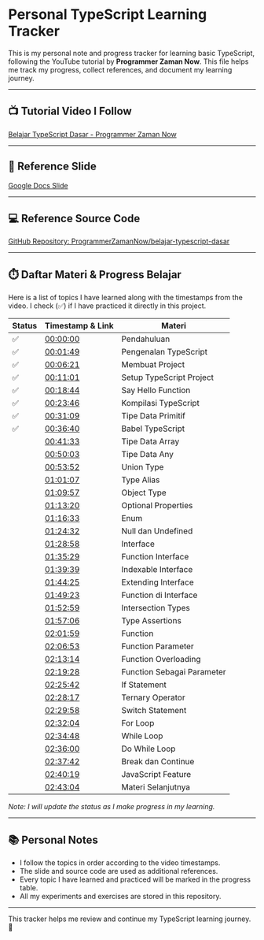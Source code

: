 # Personal TypeScript Learning Tracker

This is my personal note and progress tracker for learning basic TypeScript, following the YouTube tutorial by **Programmer Zaman Now**. This file helps me track my progress, collect references, and document my learning journey.

---

## 📺 Tutorial Video I Follow

[Belajar TypeScript Dasar - Programmer Zaman Now](https://youtu.be/C_C64faSO4c?list=PL-CtdCApEFH9jIdygiF4vTIs4Xpo_cHhC)

---

## 📝 Reference Slide

[Google Docs Slide](https://docs.google.com/presentation/d/1r1UK4sSyAkH2h0EIym3PXOtJN9YsuV8clWaTJw_Ns4E/edit?slide=id.g2297985e8a8_0_306#slide=id.g2297985e8a8_0_306)

---

## 💻 Reference Source Code

[GitHub Repository: ProgrammerZamanNow/belajar-typescript-dasar](https://github.com/ProgrammerZamanNow/belajar-typescript-dasar)

---

## ⏱️ Daftar Materi & Progress Belajar

Here is a list of topics I have learned along with the timestamps from the video. I check (✅) if I have practiced it directly in this project.

| Status | Timestamp & Link   | Materi                        |
|--------|--------------------|------------------------------|
| ✅     | [00:00:00](https://www.youtube.com/watch?v=C_C64faSO4c&list=PL-CtdCApEFH9jIdygiF4vTIs4Xpo_cHhC&index=1)    | Pendahuluan                  |
| ✅     | [00:01:49](https://www.youtube.com/watch?v=C_C64faSO4c&list=PL-CtdCApEFH9jIdygiF4vTIs4Xpo_cHhC&index=1&t=109s)    | Pengenalan TypeScript        |
| ✅     | [00:06:21](https://www.youtube.com/watch?v=C_C64faSO4c&list=PL-CtdCApEFH9jIdygiF4vTIs4Xpo_cHhC&index=1&t=381s)    | Membuat Project              |
| ✅     | [00:11:01](https://www.youtube.com/watch?v=C_C64faSO4c&list=PL-CtdCApEFH9jIdygiF4vTIs4Xpo_cHhC&index=1&t=661s)    | Setup TypeScript Project     |
| ✅     | [00:18:44](https://www.youtube.com/watch?v=C_C64faSO4c&list=PL-CtdCApEFH9jIdygiF4vTIs4Xpo_cHhC&index=1&t=1124s)   | Say Hello Function           |
| ✅     | [00:23:46](https://www.youtube.com/watch?v=C_C64faSO4c&list=PL-CtdCApEFH9jIdygiF4vTIs4Xpo_cHhC&index=1&t=1426s)   | Kompilasi TypeScript         |
| ✅     | [00:31:09](https://www.youtube.com/watch?v=C_C64faSO4c&list=PL-CtdCApEFH9jIdygiF4vTIs4Xpo_cHhC&index=1&t=1869s)   | Tipe Data Primitif           |
| ✅     | [00:36:40](https://www.youtube.com/watch?v=C_C64faSO4c&list=PL-CtdCApEFH9jIdygiF4vTIs4Xpo_cHhC&index=1&t=2200s)   | Babel TypeScript             |
|        | [00:41:33](https://www.youtube.com/watch?v=C_C64faSO4c&list=PL-CtdCApEFH9jIdygiF4vTIs4Xpo_cHhC&index=1&t=2493s)   | Tipe Data Array              |
|        | [00:50:03](https://www.youtube.com/watch?v=C_C64faSO4c&list=PL-CtdCApEFH9jIdygiF4vTIs4Xpo_cHhC&index=1&t=3003s)   | Tipe Data Any                |
|        | [00:53:52](https://www.youtube.com/watch?v=C_C64faSO4c&list=PL-CtdCApEFH9jIdygiF4vTIs4Xpo_cHhC&index=1&t=3232s)   | Union Type                   |
|        | [01:01:07](https://www.youtube.com/watch?v=C_C64faSO4c&list=PL-CtdCApEFH9jIdygiF4vTIs4Xpo_cHhC&index=1&t=3667s)   | Type Alias                   |
|        | [01:09:57](https://www.youtube.com/watch?v=C_C64faSO4c&list=PL-CtdCApEFH9jIdygiF4vTIs4Xpo_cHhC&index=1&t=4197s)   | Object Type                  |
|        | [01:13:20](https://www.youtube.com/watch?v=C_C64faSO4c&list=PL-CtdCApEFH9jIdygiF4vTIs4Xpo_cHhC&index=1&t=4400s)   | Optional Properties          |
|        | [01:16:33](https://www.youtube.com/watch?v=C_C64faSO4c&list=PL-CtdCApEFH9jIdygiF4vTIs4Xpo_cHhC&index=1&t=4593s)   | Enum                         |
|        | [01:24:32](https://www.youtube.com/watch?v=C_C64faSO4c&list=PL-CtdCApEFH9jIdygiF4vTIs4Xpo_cHhC&index=1&t=5072s)   | Null dan Undefined           |
|        | [01:28:58](https://www.youtube.com/watch?v=C_C64faSO4c&list=PL-CtdCApEFH9jIdygiF4vTIs4Xpo_cHhC&index=1&t=5338s)   | Interface                    |
|        | [01:35:29](https://www.youtube.com/watch?v=C_C64faSO4c&list=PL-CtdCApEFH9jIdygiF4vTIs4Xpo_cHhC&index=1&t=5729s)   | Function Interface           |
|        | [01:39:39](https://www.youtube.com/watch?v=C_C64faSO4c&list=PL-CtdCApEFH9jIdygiF4vTIs4Xpo_cHhC&index=1&t=5979s)   | Indexable Interface          |
|        | [01:44:25](https://www.youtube.com/watch?v=C_C64faSO4c&list=PL-CtdCApEFH9jIdygiF4vTIs4Xpo_cHhC&index=1&t=6265s)   | Extending Interface          |
|        | [01:49:23](https://www.youtube.com/watch?v=C_C64faSO4c&list=PL-CtdCApEFH9jIdygiF4vTIs4Xpo_cHhC&index=1&t=6563s)   | Function di Interface        |
|        | [01:52:59](https://www.youtube.com/watch?v=C_C64faSO4c&list=PL-CtdCApEFH9jIdygiF4vTIs4Xpo_cHhC&index=1&t=6779s)   | Intersection Types           |
|        | [01:57:06](https://www.youtube.com/watch?v=C_C64faSO4c&list=PL-CtdCApEFH9jIdygiF4vTIs4Xpo_cHhC&index=1&t=7026s)   | Type Assertions              |
|        | [02:01:59](https://www.youtube.com/watch?v=C_C64faSO4c&list=PL-CtdCApEFH9jIdygiF4vTIs4Xpo_cHhC&index=1&t=7319s)   | Function                     |
|        | [02:06:53](https://www.youtube.com/watch?v=C_C64faSO4c&list=PL-CtdCApEFH9jIdygiF4vTIs4Xpo_cHhC&index=1&t=7613s)   | Function Parameter           |
|        | [02:13:14](https://www.youtube.com/watch?v=C_C64faSO4c&list=PL-CtdCApEFH9jIdygiF4vTIs4Xpo_cHhC&index=1&t=7994s)   | Function Overloading         |
|        | [02:19:28](https://www.youtube.com/watch?v=C_C64faSO4c&list=PL-CtdCApEFH9jIdygiF4vTIs4Xpo_cHhC&index=1&t=8368s)   | Function Sebagai Parameter   |
|        | [02:25:42](https://www.youtube.com/watch?v=C_C64faSO4c&list=PL-CtdCApEFH9jIdygiF4vTIs4Xpo_cHhC&index=1&t=8722s)   | If Statement                 |
|        | [02:28:17](https://www.youtube.com/watch?v=C_C64faSO4c&list=PL-CtdCApEFH9jIdygiF4vTIs4Xpo_cHhC&index=1&t=8897s)   | Ternary Operator             |
|        | [02:29:58](https://www.youtube.com/watch?v=C_C64faSO4c&list=PL-CtdCApEFH9jIdygiF4vTIs4Xpo_cHhC&index=1&t=8998s)   | Switch Statement             |
|        | [02:32:04](https://www.youtube.com/watch?v=C_C64faSO4c&list=PL-CtdCApEFH9jIdygiF4vTIs4Xpo_cHhC&index=1&t=9124s)   | For Loop                     |
|        | [02:34:48](https://www.youtube.com/watch?v=C_C64faSO4c&list=PL-CtdCApEFH9jIdygiF4vTIs4Xpo_cHhC&index=1&t=9288s)   | While Loop                   |
|        | [02:36:00](https://www.youtube.com/watch?v=C_C64faSO4c&list=PL-CtdCApEFH9jIdygiF4vTIs4Xpo_cHhC&index=1&t=9360s)   | Do While Loop                |
|        | [02:37:42](https://www.youtube.com/watch?v=C_C64faSO4c&list=PL-CtdCApEFH9jIdygiF4vTIs4Xpo_cHhC&index=1&t=9462s)   | Break dan Continue           |
|        | [02:40:19](https://www.youtube.com/watch?v=C_C64faSO4c&list=PL-CtdCApEFH9jIdygiF4vTIs4Xpo_cHhC&index=1&t=9619s)   | JavaScript Feature           |
|        | [02:43:04](https://www.youtube.com/watch?v=C_C64faSO4c&list=PL-CtdCApEFH9jIdygiF4vTIs4Xpo_cHhC&index=1&t=9784s)   | Materi Selanjutnya           |

*Note: I will update the status as I make progress in my learning.*

---

## 📚 Personal Notes

- I follow the topics in order according to the video timestamps.
- The slide and source code are used as additional references.
- Every topic I have learned and practiced will be marked in the progress table.
- All my experiments and exercises are stored in this repository.

---

This tracker helps me review and continue my TypeScript learning journey. 🚀
